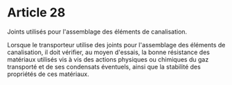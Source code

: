 # Article 28

Joints utilisés pour l'assemblage des éléments de canalisation.

Lorsque le transporteur utilise des joints pour l'assemblage des éléments de canalisation, il doit vérifier, au moyen d'essais, la bonne résistance des matériaux utilisés vis à vis des actions physiques ou chimiques du gaz transporté et de ses condensats éventuels, ainsi que la stabilité des propriétés de ces matériaux.
